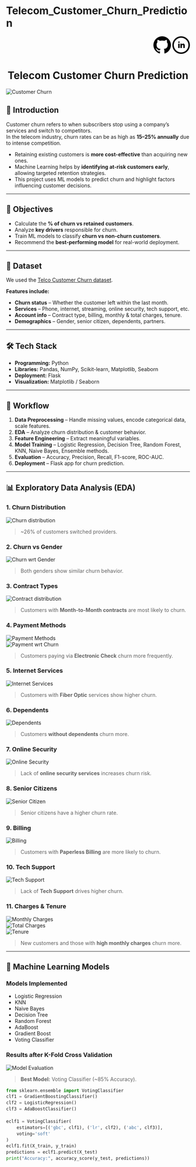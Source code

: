 # Telecom_Customer_Churn_Prediction
<div align="right">
  
[1]: https://github.com/praveengouda25
[2]: https://www.linkedin.com/in/praveen-kumar-bcc2525/

[![github](https://raw.githubusercontent.com/Pradnya1208/Telecom-Customer-Churn-prediction/c292abd3f9cc647a7edc0061193f1523e9c05e1f/icons/git.svg)][1]
[![linkedin](https://raw.githubusercontent.com/Pradnya1208/Telecom-Customer-Churn-prediction/9f5c4a255972275ced549ea6e34ef35019166944/icons/iconmonstr-linkedin-5.svg)][2]

</div>


# <div align="center">Telecom Customer Churn Prediction</div>

![Customer Churn](https://img.freepik.com/free-vector/customer-churn-rate-concept-illustration_114360-7967.jpg)  


## 📌 Introduction
Customer churn refers to when subscribers stop using a company’s services and switch to competitors.  
In the telecom industry, churn rates can be as high as **15–25% annually** due to intense competition.  

- Retaining existing customers is **more cost-effective** than acquiring new ones.  
- Machine Learning helps by **identifying at-risk customers early**, allowing targeted retention strategies.  
- This project uses ML models to predict churn and highlight factors influencing customer decisions.  

---

## 🎯 Objectives
- Calculate the **% of churn vs retained customers**.  
- Analyze **key drivers** responsible for churn.  
- Train ML models to classify **churn vs non-churn customers**.  
- Recommend the **best-performing model** for real-world deployment.  

---

## 📂 Dataset
We used the [Telco Customer Churn dataset](https://www.kaggle.com/bhartiprasad17/customer-churn-prediction/data).  

**Features include:**  
- **Churn status** – Whether the customer left within the last month.  
- **Services** – Phone, internet, streaming, online security, tech support, etc.  
- **Account info** – Contract type, billing, monthly & total charges, tenure.  
- **Demographics** – Gender, senior citizen, dependents, partners.  

---

## 🛠️ Tech Stack
- **Programming:** Python  
- **Libraries:** Pandas, NumPy, Scikit-learn, Matplotlib, Seaborn  
- **Deployment:** Flask  
- **Visualization:** Matplotlib / Seaborn  

---

## 🔎 Workflow
1. **Data Preprocessing** – Handle missing values, encode categorical data, scale features.  
2. **EDA** – Analyze churn distribution & customer behavior.  
3. **Feature Engineering** – Extract meaningful variables.  
4. **Model Training** – Logistic Regression, Decision Tree, Random Forest, KNN, Naive Bayes, Ensemble methods.  
5. **Evaluation** – Accuracy, Precision, Recall, F1-score, ROC-AUC.  
6. **Deployment** – Flask app for churn prediction.  

---

## 📊 Exploratory Data Analysis (EDA)

### 1. Churn Distribution  
![Churn distribution](https://github.com/praveengouda25/Telecom-Customer-Churn-prediction/blob/main/output/Churn%20Distribution.png?raw=true)  
> ~26% of customers switched providers.  

### 2. Churn vs Gender  
![Churn wrt Gender](https://github.com/praveengouda25/Telecom-Customer-Churn-prediction/blob/main/output/distributionWRTGender.PNG?raw=true)  
> Both genders show similar churn behavior.  

### 3. Contract Types  
![Contract distribution](https://github.com/praveengouda25/Telecom-Customer-Churn-prediction/blob/main/output/Contract%20distribution.png?raw=true)  
> Customers with **Month-to-Month contracts** are most likely to churn.  

### 4. Payment Methods  
![Payment Methods](https://github.com/praveengouda25/Telecom-Customer-Churn-prediction/blob/main/output/payment%20methods.png?raw=true)  
![Payment wrt Churn](https://github.com/praveengouda25/Telecom-Customer-Churn-prediction/blob/main/output/payment%20ethods%20with%20respectto%20churn.PNG?raw=true)  
> Customers paying via **Electronic Check** churn more frequently.  

### 5. Internet Services  
![Internet Services](https://github.com/praveengouda25/Telecom-Customer-Churn-prediction/blob/main/output/internet%20services.PNG?raw=true)  
> Customers with **Fiber Optic** services show higher churn.  

### 6. Dependents  
![Dependents](https://github.com/praveengouda25/Telecom-Customer-Churn-prediction/blob/main/dependents.PNG?raw=true)  
> Customers **without dependents** churn more.  

### 7. Online Security  
![Online Security](https://github.com/praveengouda25/Telecom-Customer-Churn-prediction/blob/main/output/onlineSecurity.PNG?raw=true)  
> Lack of **online security services** increases churn risk.  

### 8. Senior Citizens  
![Senior Citizen](https://github.com/praveengouda25/Telecom-Customer-Churn-prediction/blob/main/output/seniorCitzen.PNG?raw=true)  
> Senior citizens have a higher churn rate.  

### 9. Billing  
![Billing](https://github.com/praveengouda25/Telecom-Customer-Churn-prediction/blob/main/output/billing.PNG?raw=true)  
> Customers with **Paperless Billing** are more likely to churn.  

### 10. Tech Support  
![Tech Support](https://github.com/praveengouda25/Telecom-Customer-Churn-prediction/blob/main/output/techSupport.PNG?raw=true)  
> Lack of **Tech Support** drives higher churn.  

### 11. Charges & Tenure  
![Monthly Charges](https://github.com/praveengouda25/Telecom-Customer-Churn-prediction/blob/main/output/carges%20distribution.PNG?raw=true)  
![Total Charges](https://github.com/praveengouda25/Telecom-Customer-Churn-prediction/blob/main/output/total%20charges.PNG?raw=true)  
![Tenure](https://github.com/praveengouda25/Telecom-Customer-Churn-prediction/blob/main/output/tenure%20and%20churn.PNG?raw=true)  
> New customers and those with **high monthly charges** churn more.  

---

## 🤖 Machine Learning Models

### Models Implemented  
- Logistic Regression  
- KNN  
- Naive Bayes  
- Decision Tree  
- Random Forest  
- AdaBoost  
- Gradient Boost  
- Voting Classifier  

### Results after K-Fold Cross Validation  
![Model Evaluation](https://github.com/praveengouda25/Telecom-Customer-Churn-prediction/blob/main/output/Model%20evaluation.PNG?raw=true)  

> **Best Model:** Voting Classifier (~85% Accuracy).  

```python
from sklearn.ensemble import VotingClassifier
clf1 = GradientBoostingClassifier()
clf2 = LogisticRegression()
clf3 = AdaBoostClassifier()

eclf1 = VotingClassifier(
    estimators=[('gbc', clf1), ('lr', clf2), ('abc', clf3)], 
    voting='soft'
)
eclf1.fit(X_train, y_train)
predictions = eclf1.predict(X_test)
print("Accuracy:", accuracy_score(y_test, predictions))
